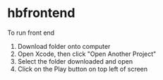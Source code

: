 # hbfrontend

To run front end
1. Download folder onto computer
2. Open Xcode, then click "Open Another Project"
3. Select the folder downloaded and open
4. Click on the Play button on top left of screen

